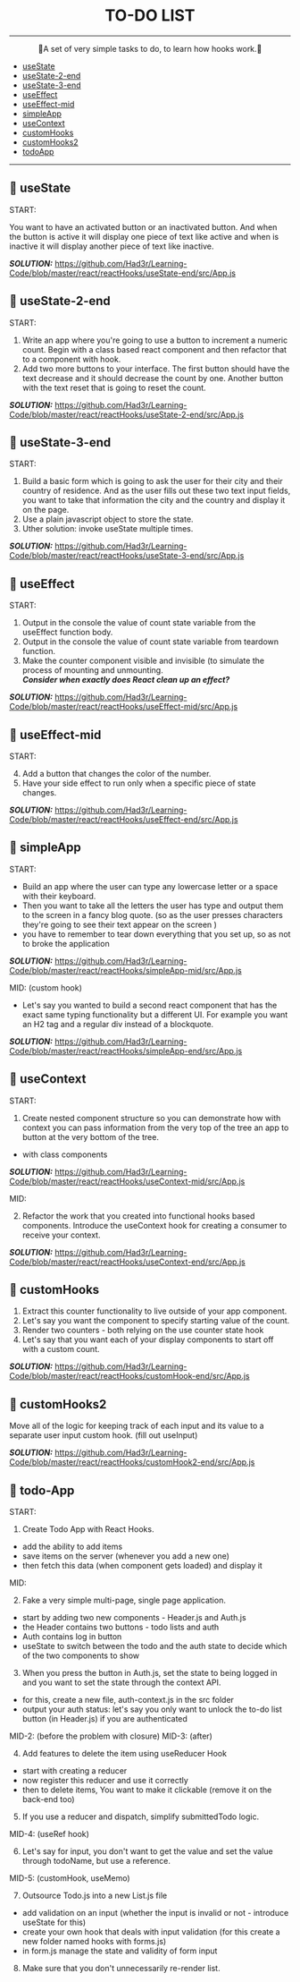 <div align="center">

# TO-DO LIST

</div>

***

<p align="center">
🎉A set of very simple tasks to do, to learn how hooks work.🎉
</p>

* [useState](#-useState)
* [useState-2-end](#-useState-2-end)
* [useState-3-end](#-useState-3-end)
* [useEffect](#-useEffect)
* [useEffect-mid](#-useEffect-mid)
* [simpleApp](#-simpleApp)
* [useContext](#-useContext)
* [customHooks](#-customHooks)
* [customHooks2](#-customHooks2)
* [todoApp](#-todoApp)


***

## 🚀 useState 

START:

You want to have an activated button or an inactivated button. And when the button is active it will display one piece of text like active and when is inactive it will display another piece of text like inactive. <br />

***SOLUTION:*** https://github.com/Had3r/Learning-Code/blob/master/react/reactHooks/useState-end/src/App.js

## 🚀 useState-2-end 

START:

1. Write an app where you're going to use a button to increment a numeric count.
Begin with a class based react component and then refactor that to a component with hook.
2.  Add two more buttons to your interface. The first button should have the text decrease and it should decrease the count by one. Another button with the text reset that is going to reset the count. <br />

***SOLUTION:*** https://github.com/Had3r/Learning-Code/blob/master/react/reactHooks/useState-2-end/src/App.js

## 🚀 useState-3-end 

START:

1. Build a basic form which is going to ask the user for their city and their country of residence.
And as the user fills out these two text input fields, you want to take that information the city and 
the country and display it on the page.
2. Use a plain javascript object to store the state.
3. Uther solution: invoke useState multiple times. <br />

***SOLUTION:*** https://github.com/Had3r/Learning-Code/blob/master/react/reactHooks/useState-3-end/src/App.js

## 🚀 useEffect 

START:

1. Output in the console the value of count state variable from the useEffect function body.
2. Output in the console the value of count state variable from teardown function.
3. Make the counter component visible and invisible (to simulate the process of mounting and unmounting. <br />
***Consider when exactly does React clean up an effect?*** <br />

***SOLUTION:*** https://github.com/Had3r/Learning-Code/blob/master/react/reactHooks/useEffect-mid/src/App.js

## 🚀 useEffect-mid

START:

4. Add a button that changes the color of the number.
5. Have your side effect to run only when a specific piece of state changes. <br />

***SOLUTION:*** https://github.com/Had3r/Learning-Code/blob/master/react/reactHooks/useEffect-end/src/App.js

## 🚀 simpleApp

START:

- Build an app where the user can type any lowercase letter or a space with their keyboard. 
- Then you want to take all the letters the user has type and output them to the screen in a fancy blog quote.
(so as the user presses characters they're going to see their text appear on the screen )
- you have to remember to tear down everything that you set up, so as not to broke the application <br />

***SOLUTION:*** https://github.com/Had3r/Learning-Code/blob/master/react/reactHooks/simpleApp-mid/src/App.js

MID: (custom hook)

- Let's say you wanted to build a second react component that has the exact same typing functionality
but a different UI. For example you want an H2 tag and a regular div instead of a blockquote. <br />

***SOLUTION:*** https://github.com/Had3r/Learning-Code/blob/master/react/reactHooks/simpleApp-end/src/App.js

## 🚀 useContext

START:

1. Create nested component structure so you can demonstrate how with context
you can pass information from the very top of the tree an app to button at the very bottom of the tree.
- with class components <br />

***SOLUTION:*** https://github.com/Had3r/Learning-Code/blob/master/react/reactHooks/useContext-mid/src/App.js

MID:

2. Refactor the work that you created into functional hooks based components. 
Introduce the useContext hook for creating a consumer to receive your context. <br />

***SOLUTION:*** https://github.com/Had3r/Learning-Code/blob/master/react/reactHooks/useContext-end/src/App.js

## 🚀 customHooks

1. Extract this counter functionality to live outside of your app component.
2. Let's say you want the component to specify starting value of the count.
3. Render two counters - both relying on the use counter state hook
4. Let's say that you want each of your display components to start off with a custom count. <br />

***SOLUTION:*** https://github.com/Had3r/Learning-Code/blob/master/react/reactHooks/customHook-end/src/App.js

## 🚀 customHooks2

Move all of the logic for keeping track of each input and its value to a separate user input custom hook.
(fill out useInput) <br />

***SOLUTION:*** https://github.com/Had3r/Learning-Code/blob/master/react/reactHooks/customHook2-end/src/App.js

## 🚀 todo-App

START:

1. Create Todo App with React Hooks.
- add the ability to add items
- save items on the server (whenever you add a new one)
- then fetch this data (when component gets loaded) and display it

MID:

2. Fake a very simple multi-page, single page application.
- start by adding two new components - Header.js and Auth.js
- the Header contains two buttons - todo lists and auth
- Auth contains log in button
- useState to switch between the todo and the auth state to decide which of the two components to show
3. When you press the button in Auth.js, set the state to being logged in and you want to set the state through the context API.
- for this, create a new file, auth-context.js in the src folder
- output your auth status: let's say you only want to unlock the to-do list button (in Header.js) if you are authenticated

MID-2: (before the problem with closure)
MID-3: (after)

4. Add features to delete the item using useReducer Hook
- start with creating a reducer
- now register this reducer and use it correctly
- then to delete items, You want to make it clickable (remove it on the back-end too)
5. If you use a reducer and dispatch, simplify submittedTodo logic.

MID-4: (useRef hook)

6. Let's say for input, you don't want to get the value and set the value through todoName,
but use a reference.

MID-5: (customHook, useMemo)

7. Outsource Todo.js into a new List.js file 
- add validation on an input (whether the input is invalid or not - introduce useState for this)
- create your own hook that deals with input validation (for this create a new folder named hooks with forms.js)
- in form.js manage the state and validity of form input
8. Make sure that you don't unnecessarily re-render list.
